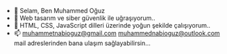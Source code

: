 - 👋 Selam, Ben Muhammed Oğuz 
- 👀 Web tasarım ve siber güvenlik ile uğraşıyorum..
- 🌱 HTML, CSS, JavaScript dilleri üzerinde yoğun şekilde çalışıyorum..
- 📫 muhammetnabioguz@gmail.com   muhammednabioguz@outlook.com mail adreslerinden bana ulaşım sağlayabilirsin...

<!---
muhammednabioguz/muhammednabioguz is a ✨ special ✨ repository because its `README.md` (this file) appears on your GitHub profile.
You can click the Preview link to take a look at your changes.
--->
